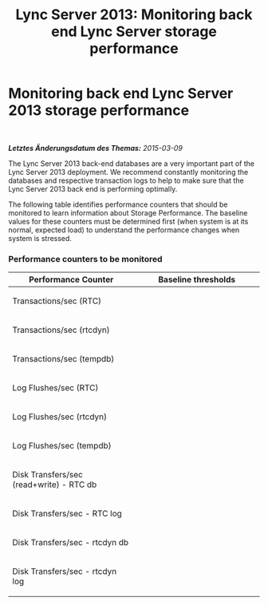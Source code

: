 ﻿---
title: 'Lync Server 2013: Monitoring back end Lync Server storage performance'
TOCTitle: Monitoring back end Lync Server 2013 storage performance
ms:assetid: 71627c70-1953-4ac2-afbe-f3ad85be0f44
ms:mtpsurl: https://technet.microsoft.com/de-de/library/Dn720917(v=OCS.15)
ms:contentKeyID: 62240041
ms.date: 05/19/2016
mtps_version: v=OCS.15
ms.translationtype: HT
---

# Monitoring back end Lync Server 2013 storage performance

 

_**Letztes Änderungsdatum des Themas:** 2015-03-09_

The Lync Server 2013 back-end databases are a very important part of the Lync Server 2013 deployment. We recommend constantly monitoring the databases and respective transaction logs to help to make sure that the Lync Server 2013 back end is performing optimally.

The following table identifies performance counters that should be monitored to learn information about Storage Performance. The baseline values for these counters must be determined first (when system is at its normal, expected load) to understand the performance changes when system is stressed.

### Performance counters to be monitored

<table>
<colgroup>
<col style="width: 50%" />
<col style="width: 50%" />
</colgroup>
<thead>
<tr class="header">
<th>Performance Counter</th>
<th>Baseline thresholds</th>
</tr>
</thead>
<tbody>
<tr class="odd">
<td><p>Transactions/sec (RTC)</p></td>
<td><p></p></td>
</tr>
<tr class="even">
<td><p>Transactions/sec (rtcdyn)</p></td>
<td><p></p></td>
</tr>
<tr class="odd">
<td><p>Transactions/sec (tempdb)</p></td>
<td><p></p></td>
</tr>
<tr class="even">
<td><p>Log Flushes/sec (RTC)</p></td>
<td><p></p></td>
</tr>
<tr class="odd">
<td><p>Log Flushes/sec (rtcdyn)</p></td>
<td><p></p></td>
</tr>
<tr class="even">
<td><p>Log Flushes/sec (tempdb)</p></td>
<td><p></p></td>
</tr>
<tr class="odd">
<td><p>Disk Transfers/sec (read+write) - RTC db</p></td>
<td><p></p></td>
</tr>
<tr class="even">
<td><p>Disk Transfers/sec - RTC log</p></td>
<td><p></p></td>
</tr>
<tr class="odd">
<td><p>Disk Transfers/sec - rtcdyn db</p></td>
<td><p></p></td>
</tr>
<tr class="even">
<td><p>Disk Transfers/sec - rtcdyn log</p></td>
<td><p></p></td>
</tr>
</tbody>
</table>

